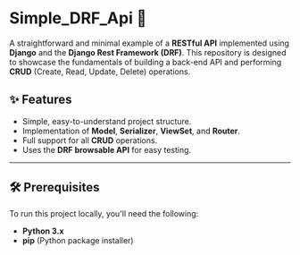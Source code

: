 # Simple\_DRF\_Api 🚀

A straightforward and minimal example of a **RESTful API** implemented using **Django** and the **Django Rest Framework (DRF)**. This repository is designed to showcase the fundamentals of building a back-end API and performing **CRUD** (Create, Read, Update, Delete) operations.

## ✨ Features

  * Simple, easy-to-understand project structure.
  * Implementation of **Model**, **Serializer**, **ViewSet**, and **Router**.
  * Full support for all **CRUD** operations.
  * Uses the **DRF browsable API** for easy testing.

-----

## 🛠️ Prerequisites

To run this project locally, you'll need the following:

  * **Python 3.x**
  * **pip** (Python package installer)

